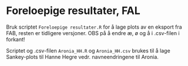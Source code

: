 # Foreloepige resultater, FAL

Bruk scriptet `Foreloepige resultater.R` for å lage plots av en eksport fra FAB, resten er tidligere versjoner.
OBS på å endre æ, ø og å i .csv-filen i forkant!

Scriptet og .csv-filen `Aronia_HH.R` og `Aronia_HH.csv` brukes til å lage Sankey-plots til Hanne Hegre vedr. navneendringene til Aronia.
